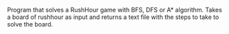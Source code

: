 Program that solves a RushHour game with BFS, DFS or A* algorithm. Takes a board of rushhour as input and returns a text file with the steps to take to solve the board.
